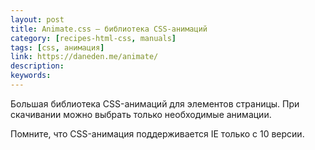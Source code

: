 ```yaml
---
layout: post
title: Animate.css — библиотека CSS-анимаций
category: [recipes-html-css, manuals]
tags: [css, анимация]
link: https://daneden.me/animate/
description:
keywords:
---
```


<p>Большая библиотека CSS-анимаций для элементов страницы. При скачивании можно выбрать только необходимые анимации.</p>
<p>Помните, что CSS-анимация поддерживается IE только с 10 версии.</p>
